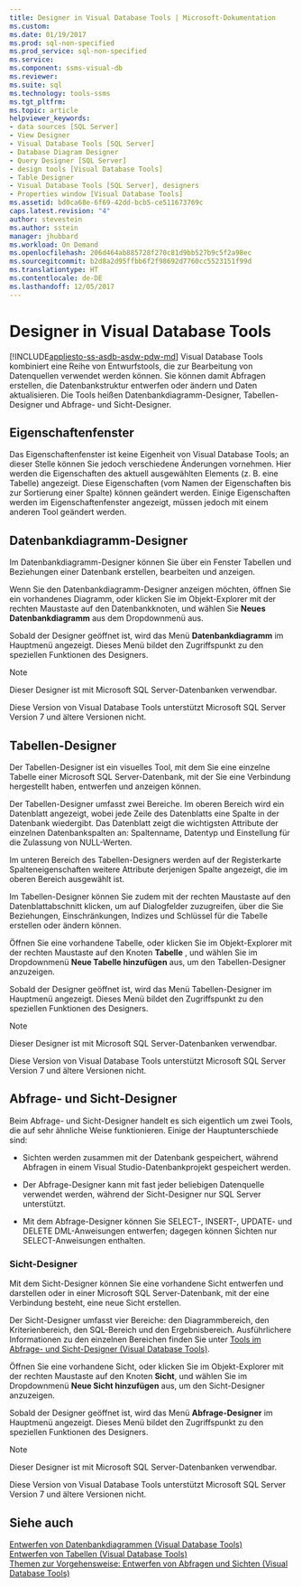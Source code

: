 ```yaml
---
title: Designer in Visual Database Tools | Microsoft-Dokumentation
ms.custom: 
ms.date: 01/19/2017
ms.prod: sql-non-specified
ms.prod_service: sql-non-specified
ms.service: 
ms.component: ssms-visual-db
ms.reviewer: 
ms.suite: sql
ms.technology: tools-ssms
ms.tgt_pltfrm: 
ms.topic: article
helpviewer_keywords:
- data sources [SQL Server]
- View Designer
- Visual Database Tools [SQL Server]
- Database Diagram Designer
- Query Designer [SQL Server]
- design tools [Visual Database Tools]
- Table Designer
- Visual Database Tools [SQL Server], designers
- Properties window [Visual Database Tools]
ms.assetid: bd0ca68e-6f69-42dd-bcb5-ce511673769c
caps.latest.revision: "4"
author: stevestein
ms.author: sstein
manager: jhubbard
ms.workload: On Demand
ms.openlocfilehash: 206d464ab885728f270c81d9bb527b9c5f2a98ec
ms.sourcegitcommit: b2d8a2d95ffbb6f2f98692d7760cc5523151f99d
ms.translationtype: HT
ms.contentlocale: de-DE
ms.lasthandoff: 12/05/2017
---
```

# <a name="visual-database-tool-designers"></a>Designer in Visual Database Tools
[!INCLUDE[appliesto-ss-asdb-asdw-pdw-md](../../includes/appliesto-ss-asdb-asdw-pdw-md.md)] Visual Database Tools kombiniert eine Reihe von Entwurfstools, die zur Bearbeitung von Datenquellen verwendet werden können. Sie können damit Abfragen erstellen, die Datenbankstruktur entwerfen oder ändern und Daten aktualisieren. Die Tools heißen Datenbankdiagramm-Designer, Tabellen-Designer und Abfrage- und Sicht-Designer.  
  
## <a name="properties-window"></a>Eigenschaftenfenster  
Das Eigenschaftenfenster ist keine Eigenheit von Visual Database Tools; an dieser Stelle können Sie jedoch verschiedene Änderungen vornehmen. Hier werden die Eigenschaften des aktuell ausgewählten Elements (z. B. eine Tabelle) angezeigt. Diese Eigenschaften (vom Namen der Eigenschaften bis zur Sortierung einer Spalte) können geändert werden. Einige Eigenschaften werden im Eigenschaftenfenster angezeigt, müssen jedoch mit einem anderen Tool geändert werden.  
  
## <a name="database-diagram-designer"></a>Datenbankdiagramm-Designer  
Im Datenbankdiagramm-Designer können Sie über ein Fenster Tabellen und Beziehungen einer Datenbank erstellen, bearbeiten und anzeigen.  
  
Wenn Sie den Datenbankdiagramm-Designer anzeigen möchten, öffnen Sie ein vorhandenes Diagramm, oder klicken Sie im Objekt-Explorer mit der rechten Maustaste auf den Datenbankknoten, und wählen Sie **Neues Datenbankdiagramm** aus dem Dropdownmenü aus.  
  
Sobald der Designer geöffnet ist, wird das Menü **Datenbankdiagramm** im Hauptmenü angezeigt. Dieses Menü bildet den Zugriffspunkt zu den speziellen Funktionen des Designers.  
  
> [!NOTE]  
> Dieser Designer ist mit Microsoft SQL Server-Datenbanken verwendbar.  
>   
> Diese Version von Visual Database Tools unterstützt Microsoft SQL Server Version 7 und ältere Versionen nicht.  
  
## <a name="table-designer"></a>Tabellen-Designer  
Der Tabellen-Designer ist ein visuelles Tool, mit dem Sie eine einzelne Tabelle einer Microsoft SQL Server-Datenbank, mit der Sie eine Verbindung hergestellt haben, entwerfen und anzeigen können.  
  
Der Tabellen-Designer umfasst zwei Bereiche. Im oberen Bereich wird ein Datenblatt angezeigt, wobei jede Zeile des Datenblatts eine Spalte in der Datenbank wiedergibt. Das Datenblatt zeigt die wichtigsten Attribute der einzelnen Datenbankspalten an: Spaltenname, Datentyp und Einstellung für die Zulassung von NULL-Werten.  
  
Im unteren Bereich des Tabellen-Designers werden auf der Registerkarte Spalteneigenschaften weitere Attribute derjenigen Spalte angezeigt, die im oberen Bereich ausgewählt ist.  
  
Im Tabellen-Designer können Sie zudem mit der rechten Maustaste auf den Datenblattabschnitt klicken, um auf Dialogfelder zuzugreifen, über die Sie Beziehungen, Einschränkungen, Indizes und Schlüssel für die Tabelle erstellen oder ändern können.  
  
Öffnen Sie eine vorhandene Tabelle, oder klicken Sie im Objekt-Explorer mit der rechten Maustaste auf den Knoten **Tabelle** , und wählen Sie im Dropdownmenü **Neue Tabelle hinzufügen** aus, um den Tabellen-Designer anzuzeigen.  
  
Sobald der Designer geöffnet ist, wird das Menü Tabellen-Designer im Hauptmenü angezeigt. Dieses Menü bildet den Zugriffspunkt zu den speziellen Funktionen des Designers.  
  
> [!NOTE]  
> Dieser Designer ist mit Microsoft SQL Server-Datenbanken verwendbar.  
>   
> Diese Version von Visual Database Tools unterstützt Microsoft SQL Server Version 7 und ältere Versionen nicht.  
  
## <a name="query-and-view-designer"></a>Abfrage- und Sicht-Designer  
Beim Abfrage- und Sicht-Designer handelt es sich eigentlich um zwei Tools, die auf sehr ähnliche Weise funktionieren. Einige der Hauptunterschiede sind:  
  
-   Sichten werden zusammen mit der Datenbank gespeichert, während Abfragen in einem Visual Studio-Datenbankprojekt gespeichert werden.  
  
-   Der Abfrage-Designer kann mit fast jeder beliebigen Datenquelle verwendet werden, während der Sicht-Designer nur SQL Server unterstützt.  
  
-   Mit dem Abfrage-Designer können Sie SELECT-, INSERT-, UPDATE- und DELETE DML-Anweisungen entwerfen; dagegen können Sichten nur SELECT-Anweisungen enthalten.  
  
### <a name="view-designer"></a>Sicht-Designer  
Mit dem Sicht-Designer können Sie eine vorhandene Sicht entwerfen und darstellen oder in einer Microsoft SQL Server-Datenbank, mit der eine Verbindung besteht, eine neue Sicht erstellen.  
  
Der Sicht-Designer umfasst vier Bereiche: den Diagrammbereich, den Kriterienbereich, den SQL-Bereich und den Ergebnisbereich. Ausführlichere Informationen zu den einzelnen Bereichen finden Sie unter [Tools im Abfrage- und Sicht-Designer &#40;Visual Database Tools&#41;](../../ssms/visual-db-tools/query-and-view-designer-tools-visual-database-tools.md).  
  
Öffnen Sie eine vorhandene Sicht, oder klicken Sie im Objekt-Explorer mit der rechten Maustaste auf den Knoten **Sicht**, und wählen Sie im Dropdownmenü **Neue Sicht hinzufügen** aus, um den Sicht-Designer anzuzeigen.  
  
Sobald der Designer geöffnet ist, wird das Menü **Abfrage-Designer** im Hauptmenü angezeigt. Dieses Menü bildet den Zugriffspunkt zu den speziellen Funktionen des Designers.  
  
> [!NOTE]  
> Dieser Designer ist mit Microsoft SQL Server-Datenbanken verwendbar.  
>   
> Diese Version von Visual Database Tools unterstützt Microsoft SQL Server Version 7 und ältere Versionen nicht.  
  
## <a name="see-also"></a>Siehe auch  
[Entwerfen von Datenbankdiagrammen &#40;Visual Database Tools&#41;](../../ssms/visual-db-tools/design-database-diagrams-visual-database-tools.md)  
[Entwerfen von Tabellen &#40;Visual Database Tools&#41;](../../ssms/visual-db-tools/design-tables-visual-database-tools.md)  
[Themen zur Vorgehensweise: Entwerfen von Abfragen und Sichten &#40;Visual Database Tools&#41;](../../ssms/visual-db-tools/design-queries-and-views-how-to-topics-visual-database-tools.md)  
  
